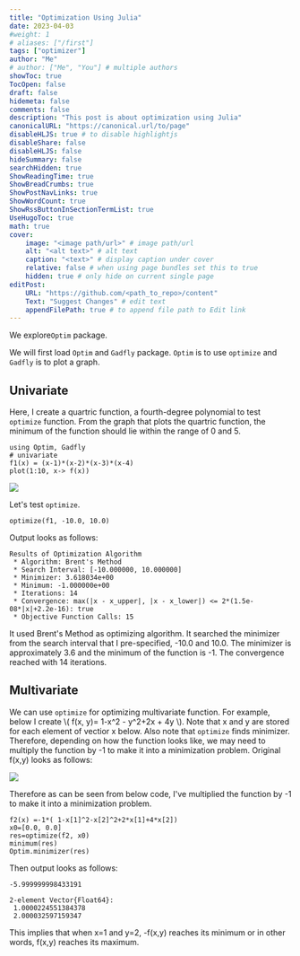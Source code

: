 ```yaml
---
title: "Optimization Using Julia"
date: 2023-04-03
#weight: 1
# aliases: ["/first"]
tags: ["optimizer"]
author: "Me"
# author: ["Me", "You"] # multiple authors
showToc: true
TocOpen: false
draft: false
hidemeta: false
comments: false
description: "This post is about optimization using Julia"
canonicalURL: "https://canonical.url/to/page"
disableHLJS: true # to disable highlightjs
disableShare: false
disableHLJS: false
hideSummary: false
searchHidden: true
ShowReadingTime: true
ShowBreadCrumbs: true
ShowPostNavLinks: true
ShowWordCount: true
ShowRssButtonInSectionTermList: true
UseHugoToc: true
math: true
cover:
    image: "<image path/url>" # image path/url
    alt: "<alt text>" # alt text
    caption: "<text>" # display caption under cover
    relative: false # when using page bundles set this to true
    hidden: true # only hide on current single page
editPost:
    URL: "https://github.com/<path_to_repo>/content"
    Text: "Suggest Changes" # edit text
    appendFilePath: true # to append file path to Edit link
---
```


We explore`Optim` package.  

We will first load `Optim` and `Gadfly` package. `Optim` is to use `optimize` and `Gadfly` is to plot a graph. 

## Univariate 

Here, I create a quartric function, a fourth-degree polynomial to test `optimize` function. From the graph that plots the quartric function, the minimum of the function should lie within the range of 0 and 5. 
```
using Optim, Gadfly 
# univariate 
f1(x) = (x-1)*(x-2)*(x-3)*(x-4)
plot(1:10, x-> f(x))
```
![](../img/plot_4.svg)

Let's test `optimize`. 
```
optimize(f1, -10.0, 10.0)
```

Output looks as follows: 

```
Results of Optimization Algorithm
 * Algorithm: Brent's Method
 * Search Interval: [-10.000000, 10.000000]
 * Minimizer: 3.618034e+00
 * Minimum: -1.000000e+00
 * Iterations: 14
 * Convergence: max(|x - x_upper|, |x - x_lower|) <= 2*(1.5e-08*|x|+2.2e-16): true
 * Objective Function Calls: 15
```
It used Brent's Method as optimizing algorithm. It searched the minimizer from the search interval that I pre-specified, -10.0 and 10.0. The minimizer is approximately 3.6 and the minimum of the function is -1. The convergence reached with 14 iterations. 


## Multivariate 

We can use `optimize` for optimizing multivariate function. For example, below I create \\( f(x, y)= 1-x^2 - y^2+2x + 4y \\). Note that x and y are stored for each element of vectior x below. Also note that `optimize` finds minimizer. Therefore, depending on how the function looks like, we may need to multiply the function by -1 to make it into a minimization problem. Original f(x,y) looks as follows: 

![](../img/plot_6.svg)


Therefore as can be seen from below code, I've multiplied the function by -1 to make it into a minimization problem.

```
f2(x) =-1*( 1-x[1]^2-x[2]^2+2*x[1]+4*x[2])
x0=[0.0, 0.0]
res=optimize(f2, x0)
minimum(res)
Optim.minimizer(res)
```
Then output looks as follows: 

```
-5.999999998433191

2-element Vector{Float64}:
 1.0000224551384378
 2.000032597159347
```

This implies that when x=1 and y=2, -f(x,y) reaches its minimum or in other words, f(x,y) reaches its maximum.